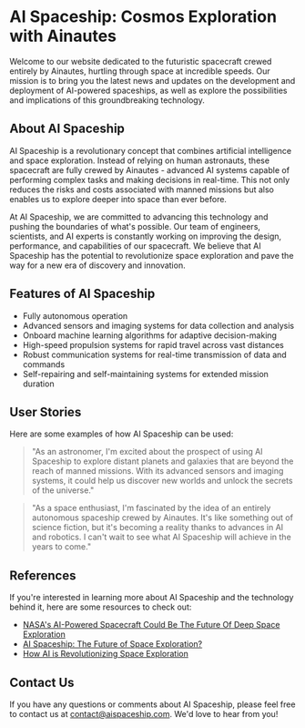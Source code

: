 <!--
Write me content for website with wallpaper which alt text is:

"A futuristic spacecraft crewed entirely by Ainautes, hurtling through space at incredible speeds."

The name/title of the page should not be 1:1 copy of the alt text but rather a real content of the website which is using this wallpaper.

- Use markdown format
- Start with the heading
- The content should look like a real website
- Include real sections like references, contact, user stories, etc. use things relevant to the page purpose.
- Feel free to use structure like headings, bullets, numbering, blockquotes, paragraphs, horizontal lines, etc.
- You can use formatting like bold or _italic_
- You can include UTF-8 emojis
- Links should be only #hash anchors (and you can refer to the document itself)
- Do not include images
-->

<!--font:Montserrat-->

# AI Spaceship: Cosmos Exploration with Ainautes

Welcome to our website dedicated to the futuristic spacecraft crewed entirely by Ainautes, hurtling through space at incredible speeds. Our mission is to bring you the latest news and updates on the development and deployment of AI-powered spaceships, as well as explore the possibilities and implications of this groundbreaking technology.

## About AI Spaceship

AI Spaceship is a revolutionary concept that combines artificial intelligence and space exploration. Instead of relying on human astronauts, these spacecraft are fully crewed by Ainautes - advanced AI systems capable of performing complex tasks and making decisions in real-time. This not only reduces the risks and costs associated with manned missions but also enables us to explore deeper into space than ever before.

At AI Spaceship, we are committed to advancing this technology and pushing the boundaries of what's possible. Our team of engineers, scientists, and AI experts is constantly working on improving the design, performance, and capabilities of our spacecraft. We believe that AI Spaceship has the potential to revolutionize space exploration and pave the way for a new era of discovery and innovation.

## Features of AI Spaceship

-   Fully autonomous operation
-   Advanced sensors and imaging systems for data collection and analysis
-   Onboard machine learning algorithms for adaptive decision-making
-   High-speed propulsion systems for rapid travel across vast distances
-   Robust communication systems for real-time transmission of data and commands
-   Self-repairing and self-maintaining systems for extended mission duration

## User Stories

Here are some examples of how AI Spaceship can be used:

> "As an astronomer, I'm excited about the prospect of using AI Spaceship to explore distant planets and galaxies that are beyond the reach of manned missions. With its advanced sensors and imaging systems, it could help us discover new worlds and unlock the secrets of the universe."

> "As a space enthusiast, I'm fascinated by the idea of an entirely autonomous spaceship crewed by Ainautes. It's like something out of science fiction, but it's becoming a reality thanks to advances in AI and robotics. I can't wait to see what AI Spaceship will achieve in the years to come."

## References

If you're interested in learning more about AI Spaceship and the technology behind it, here are some resources to check out:

-   [NASA's AI-Powered Spacecraft Could Be The Future Of Deep Space Exploration](#)
-   [AI Spaceship: The Future of Space Exploration?](#)
-   [How AI is Revolutionizing Space Exploration](#)

## Contact Us

If you have any questions or comments about AI Spaceship, please feel free to contact us at [contact@aispaceship.com](mailto:contact@aispaceship.com). We'd love to hear from you!
